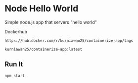 # Node Hello World

Simple node.js app that servers "hello world"

Dockerhub 

`https://hub.docker.com/r/kurniawan25/containerize-app/tags`

`kurniawan25/containerize-app:latest`

## Run It

`npm start`
